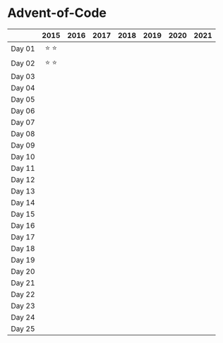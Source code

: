 # Advent-of-Code

|        |      2015     |      2016     |      2017     |      2018     |      2019     |      2020     |      2021     |
| :----- | :-----------: | :-----------: | :-----------: | :-----------: | :-----------: | :-----------: | :-----------: |
| Day 01 | :star: :star: |               |               |               |               |               |               |
| Day 02 | :star: :star: |               |               |               |               |               |               |
| Day 03 |               |               |               |               |               |               |               |
| Day 04 |               |               |               |               |               |               |               |
| Day 05 |               |               |               |               |               |               |               |
| Day 06 |               |               |               |               |               |               |               |
| Day 07 |               |               |               |               |               |               |               |
| Day 08 |               |               |               |               |               |               |               |
| Day 09 |               |               |               |               |               |               |               |
| Day 10 |               |               |               |               |               |               |               |
| Day 11 |               |               |               |               |               |               |               |
| Day 12 |               |               |               |               |               |               |               |
| Day 13 |               |               |               |               |               |               |               |
| Day 14 |               |               |               |               |               |               |               |
| Day 15 |               |               |               |               |               |               |               |
| Day 16 |               |               |               |               |               |               |               |
| Day 17 |               |               |               |               |               |               |               |
| Day 18 |               |               |               |               |               |               |               |
| Day 19 |               |               |               |               |               |               |               |
| Day 20 |               |               |               |               |               |               |               |
| Day 21 |               |               |               |               |               |               |               |
| Day 22 |               |               |               |               |               |               |               |
| Day 23 |               |               |               |               |               |               |               |
| Day 24 |               |               |               |               |               |               |               |
| Day 25 |               |               |               |               |               |               |               |
